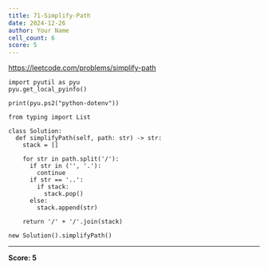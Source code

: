 ```yaml
---
title: 71-Simplify-Path
date: 2024-12-26
author: Your Name
cell_count: 6
score: 5
---
```


https://leetcode.com/problems/simplify-path


```
import pyutil as pyu
pyu.get_local_pyinfo()
```


```
print(pyu.ps2("python-dotenv"))
```


```
from typing import List
```


```
class Solution:
  def simplifyPath(self, path: str) -> str:
    stack = []

    for str in path.split('/'):
      if str in ('', '.'):
        continue
      if str == '..':
        if stack:
          stack.pop()
      else:
        stack.append(str)

    return '/' + '/'.join(stack)
```


```
new Solution().simplifyPath()
```


---
**Score: 5**